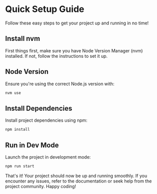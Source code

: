 # Quick Setup Guide

Follow these easy steps to get your project up and running in no time!

## Install nvm

First things first, make sure you have Node Version Manager (nvm) installed. If not, follow the instructions to set it up.

## Node Version

Ensure you're using the correct Node.js version with:

```bash
nvm use
```

## Install Dependencies

Install project dependencies using npm:

```bash
npm install
```

## Run in Dev Mode

Launch the project in development mode:

```bash
npm run start
```

That's it! Your project should now be up and running smoothly. If you encounter any issues, refer to the documentation or seek help from the project community. Happy coding!
